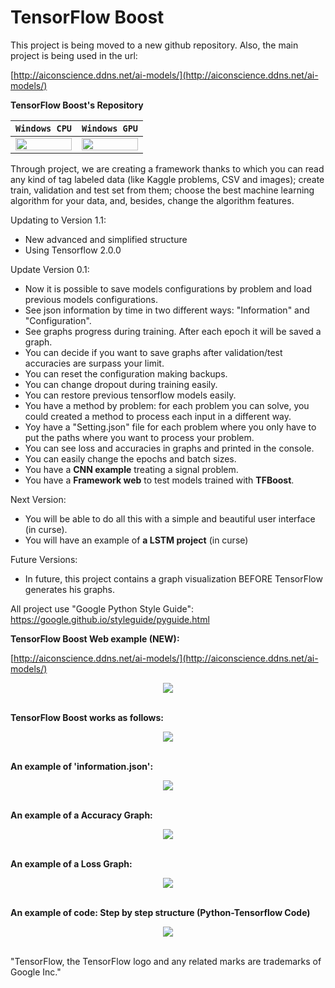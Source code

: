 # TensorFlow Boost

This project is being moved to a new github repository. Also, the main project is being used in the url: 

[http://aiconscience.ddns.net/ai-models/](http://aiconscience.ddns.net/ai-models/)

**TensorFlow Boost's Repository**

| **`Windows CPU`** | **`Windows GPU`** |
|-------------------|-------------------|
|<img src="https://github.com/Gabvaztor/TFBoost/blob/master/Documentation/Images/Build_Passing.png" height="20" width="90"> | <img src="https://github.com/Gabvaztor/TFBoost/blob/master/Documentation/Images/Build_Passing.png" height="20" width="90">

Through project, we are creating a framework thanks to which you can read any kind of tag labeled data (like Kaggle problems, CSV and images); create train, validation and test set from them; choose the best machine learning algorithm for your data, and, besides, change the algorithm features.

Updating to Version 1.1:
  
  - New advanced and simplified structure
  - Using Tensorflow 2.0.0

Update Version 0.1:

  - Now it is possible to save models configurations by problem and load previous models configurations.
  - See json information by time in two different ways: "Information" and "Configuration".
  - See graphs progress during training. After each epoch it will be saved a graph. 
  - You can decide if you want to save graphs after validation/test accuracies are surpass your limit.
  - You can reset the configuration making   backups.
  - You can change dropout during training easily.
  - You can restore previous tensorflow models easily.
  - You have a method by problem: for each problem you can solve, you could created a method to process each input in a different way.
  - Yoy have a "Setting.json" file for each problem where you only have to put the paths where you want to process your problem.
  - You can see loss and accuracies in graphs and printed in the console.
  - You can easily change the epochs and batch sizes.
  - You have a **CNN example** treating a signal problem.
  - You have a **Framework web** to test models trained with **TFBoost**.

Next Version:

  - You will be able to do all this with a simple and beautiful user interface (in curse).
  - You will have an example of **a LSTM project** (in curse)
  
Future Versions:

  - In future, this project contains a graph visualization BEFORE TensorFlow generates his graphs.


All project use "Google Python Style Guide":
https://google.github.io/styleguide/pyguide.html

**TensorFlow Boost Web example (NEW):**

[http://aiconscience.ddns.net/ai-models/](http://aiconscience.ddns.net/ai-models/)

<div align="center">
<img src="https://github.com/Gabvaztor/TFBoost/blob/master/Documentation/Images/tfboost-framework-web-example.png"><br>
<br>
</div>

**TensorFlow Boost works as follows:**

<div align="center">
<img src="https://github.com/Gabvaztor/TFBoost/blob/master/Documentation/Images/CSV_Diagram.png"><br><br>
</div>

**An example of 'information.json':**

<div align="center">
<img src="https://github.com/Gabvaztor/TFBoost/blob/master/Documentation/Images/Information_Example.png"><br><br>
</div>

**An example of a Accuracy Graph:**

<div align="center">
<img src="https://github.com/Gabvaztor/TFBoost/blob/master/Documentation/Images/Graph_Accuracy.png"><br><br>
</div>

**An example of a Loss Graph:**

<div align="center">
<img src="https://github.com/Gabvaztor/TFBoost/blob/master/Documentation/Images/Graph_Loss.png"><br><br>
</div>

**An example of code: Step by step structure (Python-Tensorflow Code)**

<div align="center">
<img src="https://github.com/Gabvaztor/TFBoost/blob/master/Documentation/Images/Example_Code.png"><br><br>
</div>

"TensorFlow, the TensorFlow logo and any related marks are trademarks of Google Inc."
